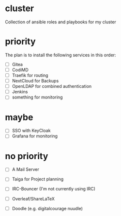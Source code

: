# cluster
Collection of ansible roles and playbooks for my cluster

# priority
The plan is to install the following services in this order:
- [ ] Gitea
- [ ] CodiMD
- [ ] Traefik for routing
- [ ] NextCloud for Backups
- [ ] OpenLDAP for combined authentication
- [ ] Jenkins
- [ ] something for monitoring

# maybe
- [ ] SSO with KeyCloak
- [ ] Grafana for monitoring

# no priority
- [ ] A Mail Server
- [ ] Taiga for Project planning
- [ ] IRC-Bouncer (I'm not currently using IRC)
- [ ] Overleaf/ShareLaTeX
- [ ] Doodle (e.g. digitalcourage nuudle)

